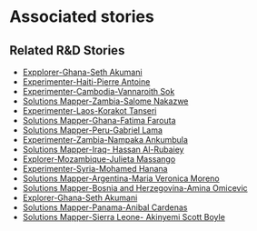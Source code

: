 # Associated stories

<!-- !!DO NOT REMOVE!! start autogenerated hyperlinks -->
## Related R&D Stories
- [Expplorer\-Ghana\-Seth Akumani](/RnD-Archive/stories/?doc=Expplorer_GHA)
- [Experimenter\-Haiti\-Pierre Antoine](/RnD-Archive/stories/?doc=Experimenters_HTI)
- [Experimenter\-Cambodia\-Vannaroith Sok](/RnD-Archive/stories/?doc=Experimenters_KHM)
- [Solutions Mapper\-Zambia\-Salome Nakazwe](/RnD-Archive/stories/?doc=SolutionMappers_ZMB)
- [Experimenter\-Laos\-Korakot Tanseri](/RnD-Archive/stories/?doc=Experimenters_LAO)
- [Solutions Mapper\-Ghana\-Fatima Farouta](/RnD-Archive/stories/?doc=SolutionMappers_GHA)
- [Solutions Mapper\-Peru\-Gabriel Lama](/RnD-Archive/stories/?doc=SolutionMappers_PER)
- [Experimenter\-Zambia\-Nampaka Ankumbula](/RnD-Archive/stories/?doc=Experimenters_ZMB)
- [Solutions Mapper\-Iraq\- Hassan Al\-Rubaiey](/RnD-Archive/stories/?doc=SolutionMappers_IRQ)
- [Explorer\-Mozambique\-Julieta Massango](/RnD-Archive/stories/?doc=Explorers_MOZ)
- [Experimenter\-Syria\-Mohamed Hanana](/RnD-Archive/stories/?doc=Experimenters_SYR)
- [Solutions Mapper\-Argentina\-Maria Veronica Moreno](/RnD-Archive/stories/?doc=SolutionMappers_ARG)
- [Solutions Mapper\-Bosnia and Herzegovina\-Amina Omicevic](/RnD-Archive/stories/?doc=SolutionMappers_BIH)
- [Explorer\-Ghana\-Seth Akumani](/RnD-Archive/stories/?doc=Explorer_GHA)
- [Solutions Mapper\-Panama\-Anibal Cardenas](/RnD-Archive/stories/?doc=SolutionMappers_PAN)
- [Solutions Mapper\-Sierra Leone\- Akinyemi Scott Boyle  ](/RnD-Archive/stories/?doc=SolutionMappers_SLE)
<!-- !!DO NOT REMOVE!! end autogenerated hyperlinks -->